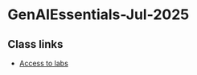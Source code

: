 # GenAIEssentials-Jul-2025
## Class links
- [Access to labs](https://us-east-1.student.classrooms.aws.training/class/kEgpocEHHUmzum6dAztHUi)
